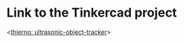 # Link to the Tinkercad project

<[thierno: ultrasonic-object-tracker](https://www.tinkercad.com/things/5smZraOEwjL-ultrasonic-object-tracker?sharecode=KGQIuTBzHKSpLHynKl1iDDwbLr4lQcfXMCS5mlDLfP8)>
